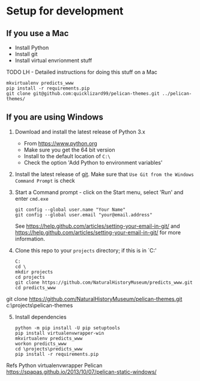 # Setup for development

## If you use a Mac

* Install Python
* Install git
* Install virtual envrionment stuff

TODO LH - Detailed instructions for doing this stuff on a Mac

```
mkvirtualenv predicts_www
pip install -r requirements.pip
git clone git@github.com:quicklizard99/pelican-themes.git ../pelican-themes/
```

## If you are using Windows

1. Download and install the latest release of Python 3.x

    * From https://www.python.org
    * Make sure you get the 64 bit version
    * Install to the default location of `C:\`
    * Check the option 'Add Python to environment variables'

2. Install the latest release of [git](https://git-scm.com/).
Make sure that `Use Git from the Windows Command Prompt` is check

3. Start a Command prompt - click on the Start menu, select 'Run' and enter
`cmd.exe`

    ```
    git config --global user.name "Your Name"
    git config --global user.email "your@email.address"
    ```

    See https://help.github.com/articles/setting-your-email-in-git/ and
    https://help.github.com/articles/setting-your-email-in-git/ for more
    information.

4. Clone this repo to your `projects` directory; if this is in `C:\'

    ```
    C:
    cd \
    mkdir projects
    cd projects
    git clone https://github.com/NaturalHistoryMuseum/predicts_www.git
    cd predicts_www
    ```


git clone https://github.com/NaturalHistoryMuseum/pelican-themes.git c:\projects\pelican-themes


5. Install dependencies

    ```
    python -m pip install -U pip setuptools
    pip install virtualenvwrapper-win
    mkvirtualenv predicts_www
    workon predicts_www
    cd \projects\predicts_www
    pip install -r requirements.pip
    ```


Refs
Python
virtualenvwrapper
Pelican
https://spapas.github.io/2013/10/07/pelican-static-windows/
